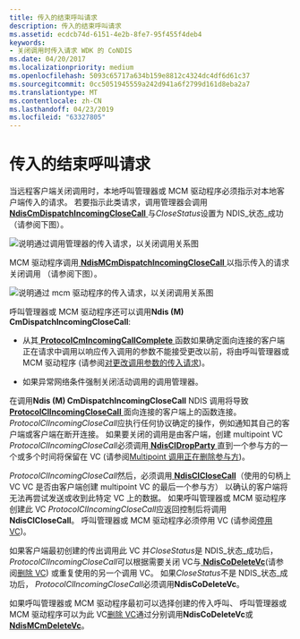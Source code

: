 ```yaml
---
title: 传入的结束呼叫请求
description: 传入的结束呼叫请求
ms.assetid: ecdcb74d-6151-4e2b-8fe7-95f455f4deb4
keywords:
- 关闭调用时传入请求 WDK 的 CoNDIS
ms.date: 04/20/2017
ms.localizationpriority: medium
ms.openlocfilehash: 5093c65717a634b159e8812c4324dc4df6d61c37
ms.sourcegitcommit: 0cc5051945559a242d941a6f2799d161d8eba2a7
ms.translationtype: MT
ms.contentlocale: zh-CN
ms.lasthandoff: 04/23/2019
ms.locfileid: "63327805"
---
```

# <a name="incoming-request-to-close-a-call"></a>传入的结束呼叫请求





当远程客户端关闭调用时，本地呼叫管理器或 MCM 驱动程序必须指示对本地客户端传入的请求。 若要指示此类请求，调用管理器会调用[ **NdisCmDispatchIncomingCloseCall** ](https://msdn.microsoft.com/library/windows/hardware/ff561670)与*CloseStatus*设置为 NDIS\_状态\_成功 （请参阅下图）。

![说明通过调用管理器的传入请求，以关闭调用关系图 ](images/cm-22.png)

MCM 驱动程序调用[ **NdisMCmDispatchIncomingCloseCall** ](https://msdn.microsoft.com/library/windows/hardware/ff563541)以指示传入的请求关闭调用 （请参阅下图）。

![说明通过 mcm 驱动程序的传入请求，以关闭调用关系图 ](images/fig1-22.png)

呼叫管理器或 MCM 驱动程序还可以调用**Ndis (M) CmDispatchIncomingCloseCall**:

-   从其[ **ProtocolCmIncomingCallComplete** ](https://msdn.microsoft.com/library/windows/hardware/ff570245)函数如果确定面向连接的客户端正在请求中调用以响应传入调用的参数不能接受更改以前，将由呼叫管理器或 MCM 驱动程序 (请参阅[对更改调用参数的传入请求](incoming-request-to-change-call-parameters.md))。

-   如果异常网络条件强制关闭活动调用的调用管理器。

在调用**Ndis (M) CmDispatchIncomingCloseCall** NDIS 调用将导致[ **ProtocolClIncomingCloseCall** ](https://msdn.microsoft.com/library/windows/hardware/ff570230)面向连接的客户端上的函数连接。 *ProtocolClIncomingCloseCall*应执行任何协议确定的操作，例如通知其自己的客户端或客户端在断开连接。 如果要关闭的调用是由客户端，创建 multipoint VC *ProtocolClIncomingCloseCall*必须调用[ **NdisClDropParty** ](https://msdn.microsoft.com/library/windows/hardware/ff561629)直到一个参与方的一个或多个时间将保留在 VC (请参阅[Multipoint 调用正在删除参与方](dropping-a-party-from-a-multipoint-call.md))。

*ProtocolClIncomingCloseCall*然后，必须调用[ **NdisClCloseCall**](https://msdn.microsoft.com/library/windows/hardware/ff561627)（使用的句柄上 VC VC 是否由客户端创建 multipoint VC 的最后一个参与方） 以确认的客户端将无法再尝试发送或收到此特定 VC 上的数据。 如果呼叫管理器或 MCM 驱动程序创建此 VC *ProtocolClIncomingCloseCall*应返回控制后将调用**NdisClCloseCall**。 呼叫管理器或 MCM 驱动程序必须停用 VC (请参阅[停用 VC](deactivating-a-vc.md))。

如果客户端最初创建的传出调用此 VC 并*CloseStatus*是 NDIS\_状态\_成功后， *ProtocolClIncomingCloseCall*可以根据需要关闭 VC与[ **NdisCoDeleteVc**](https://msdn.microsoft.com/library/windows/hardware/ff561698)(请参阅[删除 VC](deleting-a-vc.md)) 或重复使用的另一个调用 VC。 如果*CloseStatus*不是 NDIS\_状态\_成功后， *ProtocolClIncomingCloseCall*必须调用**NdisCoDeleteVc**。

如果呼叫管理器或 MCM 驱动程序最初可以选择创建的传入呼叫、 呼叫管理器或 MCM 驱动程序可以为此 VC[删除 VC](deleting-a-vc.md)通过分别调用**NdisCoDeleteVc**或[**NdisMCmDeleteVc**](https://msdn.microsoft.com/library/windows/hardware/ff562819)。

 

 





